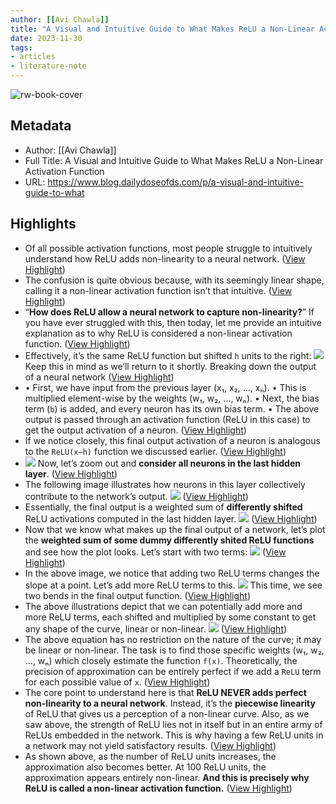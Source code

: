 ```yaml
---
author: [[Avi Chawla]]
title: "A Visual and Intuitive Guide to What Makes ReLU a Non-Linear Activation Function"
date: 2023-11-30
tags: 
- articles
- literature-note
---
```

![rw-book-cover](https://substackcdn.com/image/fetch/w_1200,h_600,c_fill,f_jpg,q_auto:good,fl_progressive:steep,g_auto/https%3A%2F%2Fsubstack-post-media.s3.amazonaws.com%2Fpublic%2Fimages%2F5f8dc2c8-4b8f-4fa8-bcdd-f1151afb8ae3_1948x1644.png)

## Metadata
- Author: [[Avi Chawla]]
- Full Title: A Visual and Intuitive Guide to What Makes ReLU a Non-Linear Activation Function
- URL: https://www.blog.dailydoseofds.com/p/a-visual-and-intuitive-guide-to-what

## Highlights
- Of all possible activation functions, most people struggle to intuitively understand how ReLU adds non-linearity to a neural network. ([View Highlight](https://read.readwise.io/read/01hggs3r8pdfp2f7wfr6tehcke))
- The confusion is quite obvious because, with its seemingly linear shape, calling it a non-linear activation function isn’t that intuitive. ([View Highlight](https://read.readwise.io/read/01hggs46pqf4cnkerq4sw30pv7))
- “**How does ReLU allow a neural network to capture non-linearity?**”
  If you have ever struggled with this, then today, let me provide an intuitive explanation as to why ReLU is considered a non-linear activation function. ([View Highlight](https://read.readwise.io/read/01hggs4d6agf6yw9d2wfkmm4nw))
- Effectively, it’s the same ReLU function but shifted `h` units to the right:
  [![](https://substackcdn.com/image/fetch/w_1456,c_limit,f_auto,q_auto:good,fl_progressive:steep/https%3A%2F%2Fsubstack-post-media.s3.amazonaws.com%2Fpublic%2Fimages%2F51fd87ae-5184-4335-9234-b9f5089c2670_641x122.png)](https://substackcdn.com/image/fetch/f_auto,q_auto:good,fl_progressive:steep/https%3A%2F%2Fsubstack-post-media.s3.amazonaws.com%2Fpublic%2Fimages%2F51fd87ae-5184-4335-9234-b9f5089c2670_641x122.png)
  Keep this in mind as we’ll return to it shortly.
  Breaking down the output of a neural network ([View Highlight](https://read.readwise.io/read/01hggs5nw33n24v5n5hb1q52p8))
- • First, we have input from the previous layer (x₁, x₂, …, xₙ).
  • This is multiplied element-wise by the weights (w₁, w₂, …, wₙ).
  • Next, the bias term (`b`) is added, and every neuron has its own bias term.
  • The above output is passed through an activation function (ReLU in this case) to get the output activation of a neuron. ([View Highlight](https://read.readwise.io/read/01hggs680vdf14n0rtzrb81px5))
- If we notice closely, this final output activation of a neuron is analogous to the `ReLU(x−h)` function we discussed earlier.
  [](https://substackcdn.com/image/fetch/f_auto,q_auto:good,fl_progressive:steep/https%3A%2F%2Fsubstack-post-media.s3.amazonaws.com%2Fpublic%2Fimages%2F693b2da2-8545-4e61-88ab-2b135bae9a8e_1000x346.jpeg) ([View Highlight](https://read.readwise.io/read/01hggs6djy98h9b3vam56pdh3d))
- [![](https://substackcdn.com/image/fetch/w_1456,c_limit,f_auto,q_auto:good,fl_progressive:steep/https%3A%2F%2Fsubstack-post-media.s3.amazonaws.com%2Fpublic%2Fimages%2F693b2da2-8545-4e61-88ab-2b135bae9a8e_1000x346.jpeg)](https://substackcdn.com/image/fetch/f_auto,q_auto:good,fl_progressive:steep/https%3A%2F%2Fsubstack-post-media.s3.amazonaws.com%2Fpublic%2Fimages%2F693b2da2-8545-4e61-88ab-2b135bae9a8e_1000x346.jpeg)
  Now, let’s zoom out and **consider all neurons in the last hidden layer**. ([View Highlight](https://read.readwise.io/read/01hggs76je0532v4xy7d2h8q8g))
- The following image illustrates how neurons in this layer collectively contribute to the network’s output.
  [![](https://substackcdn.com/image/fetch/w_1456,c_limit,f_auto,q_auto:good,fl_progressive:steep/https%3A%2F%2Fsubstack-post-media.s3.amazonaws.com%2Fpublic%2Fimages%2F717e0795-55fb-4f92-9ee0-73875eb55dd7_1000x391.png)](https://substackcdn.com/image/fetch/f_auto,q_auto:good,fl_progressive:steep/https%3A%2F%2Fsubstack-post-media.s3.amazonaws.com%2Fpublic%2Fimages%2F717e0795-55fb-4f92-9ee0-73875eb55dd7_1000x391.png) ([View Highlight](https://read.readwise.io/read/01hggs7byjj0d5wmn2qey7g9cy))
- Essentially, the final output is a weighted sum of **differently shifted** ReLU activations computed in the last hidden layer.
  [![](https://substackcdn.com/image/fetch/w_1456,c_limit,f_auto,q_auto:good,fl_progressive:steep/https%3A%2F%2Fsubstack-post-media.s3.amazonaws.com%2Fpublic%2Fimages%2Fa323bb08-0368-49d7-bb19-59d2b73633e4_579x290.png)](https://substackcdn.com/image/fetch/f_auto,q_auto:good,fl_progressive:steep/https%3A%2F%2Fsubstack-post-media.s3.amazonaws.com%2Fpublic%2Fimages%2Fa323bb08-0368-49d7-bb19-59d2b73633e4_579x290.png) ([View Highlight](https://read.readwise.io/read/01hggshgwwnwe89j99c6hw0my0))
- Now that we know what makes up the final output of a network, let’s plot the **weighted sum of some dummy differently shited ReLU functions** and see how the plot looks.
  Let’s start with two terms:
  [![](https://substackcdn.com/image/fetch/w_1456,c_limit,f_auto,q_auto:good,fl_progressive:steep/https%3A%2F%2Fsubstack-post-media.s3.amazonaws.com%2Fpublic%2Fimages%2Fb86cc088-502a-42f9-8bd6-b71a1c6c6645_1020x500.png)](https://substackcdn.com/image/fetch/f_auto,q_auto:good,fl_progressive:steep/https%3A%2F%2Fsubstack-post-media.s3.amazonaws.com%2Fpublic%2Fimages%2Fb86cc088-502a-42f9-8bd6-b71a1c6c6645_1020x500.png) ([View Highlight](https://read.readwise.io/read/01hggshvpqhdettmzgq7jac3nv))
- In the above image, we notice that adding two ReLU terms changes the slope at a point.
  Let’s add more ReLU terms to this.
  [![](https://substackcdn.com/image/fetch/w_1456,c_limit,f_auto,q_auto:good,fl_progressive:steep/https%3A%2F%2Fsubstack-post-media.s3.amazonaws.com%2Fpublic%2Fimages%2F64e9bb87-0f44-4c0b-ae48-b324f721c895_888x395.png)](https://substackcdn.com/image/fetch/f_auto,q_auto:good,fl_progressive:steep/https%3A%2F%2Fsubstack-post-media.s3.amazonaws.com%2Fpublic%2Fimages%2F64e9bb87-0f44-4c0b-ae48-b324f721c895_888x395.png)
  This time, we see two bends in the final output function. ([View Highlight](https://read.readwise.io/read/01hggsj66mhqkjra14ttq7z7ba))
- The above illustrations depict that we can potentially add more and more ReLU terms, each shifted and multiplied by some constant to get any shape of the curve, linear or non-linear.
  [![](https://substackcdn.com/image/fetch/w_1456,c_limit,f_auto,q_auto:good,fl_progressive:steep/https%3A%2F%2Fsubstack-post-media.s3.amazonaws.com%2Fpublic%2Fimages%2F48fc1b66-30fc-471b-b708-a231a6b3009f_731x249.png)](https://substackcdn.com/image/fetch/f_auto,q_auto:good,fl_progressive:steep/https%3A%2F%2Fsubstack-post-media.s3.amazonaws.com%2Fpublic%2Fimages%2F48fc1b66-30fc-471b-b708-a231a6b3009f_731x249.png) ([View Highlight](https://read.readwise.io/read/01hggsjnsd9pyh5sqs0zbagzw3))
- The above equation has no restriction on the nature of the curve; it may be linear or non-linear.
  The task is to find those specific weights (w₁, w₂, …, wₙ) which closely estimate the function `f(x)`.
  Theoretically, the precision of approximation can be entirely perfect if we add a `ReLU` term for each possible value of `x`. ([View Highlight](https://read.readwise.io/read/01hggsk3y82r2nhsssyrrdvh1n))
- The core point to understand here is that **ReLU NEVER adds perfect non-linearity to a neural network**.
  Instead, it’s the **piecewise linearity** of ReLU that gives us a perception of a non-linear curve.
  Also, as we saw above, the strength of ReLU lies not in itself but in an entire army of ReLUs embedded in the network.
  This is why having a few ReLU units in a network may not yield satisfactory results. ([View Highlight](https://read.readwise.io/read/01hggsm3cd0jrryn8mpvyes40e))
- As shown above, as the number of ReLU units increases, the approximation also becomes better. At 100 ReLU units, the approximation appears entirely non-linear.
  **And this is precisely why ReLU is called a non-linear activation function.** ([View Highlight](https://read.readwise.io/read/01hggsmgfht738fd1r0f7rxmwp))
